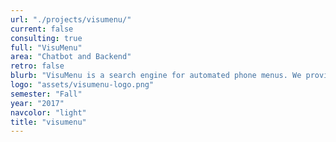 ```yaml
---
url: "./projects/visumenu/"
current: false
consulting: true
full: "VisuMenu"
area: "Chatbot and Backend"
retro: false
blurb: "VisuMenu is a search engine for automated phone menus. We provided a backend implementation for UC Berkeley’s phone systems and building a Facebook chatbot for users to interact with the menus."
logo: "assets/visumenu-logo.png"
semester: "Fall"
year: "2017"
navcolor: "light"
title: "visumenu"
---
```

